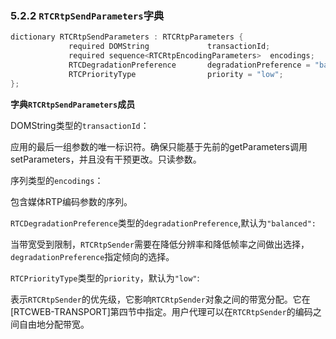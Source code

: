 ### 5.2.2 `RTCRtpSendParameters`字典

```java
dictionary RTCRtpSendParameters : RTCRtpParameters {
             required DOMString             transactionId;
             required sequence<RTCRtpEncodingParameters>  encodings;
             RTCDegradationPreference       degradationPreference = "balanced";
             RTCPriorityType                priority = "low";
};
```

**字典`RTCRtpSendParameters`成员**

DOMString类型的`transactionId`：

应用的最后一组参数的唯一标识符。确保只能基于先前的getParameters调用setParameters，并且没有干预更改。只读参数。

序列<RTCRtpEncodingParameters>类型的`encodings`：

包含媒体RTP编码参数的序列。

`RTCDegradationPreference`类型的`degradationPreference`,默认为`"balanced":`

当带宽受到限制，`RTCRtpSender`需要在降低分辨率和降低帧率之间做出选择，`degradationPreference`指定倾向的选择。

`RTCPriorityType`类型的`priority`，默认为`"low"`:

表示`RTCRtpSender`的优先级，它影响`RTCRtpSender`对象之间的带宽分配。它在[RTCWEB-TRANSPORT]第四节中指定。用户代理可以在`RTCRtpSender`的编码之间自由地分配带宽。



